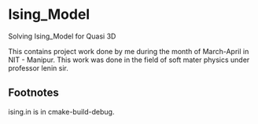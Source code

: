 # Ising_Model
Solving Ising_Model for Quasi 3D

This contains project work done by me during the month of March-April in NIT - Manipur. This work was done in the field of soft mater physics under professor lenin sir.

## Footnotes

ising.in is in cmake-build-debug.
